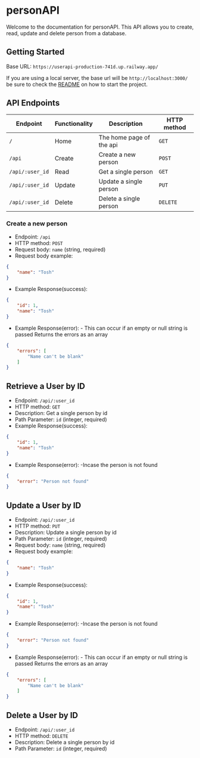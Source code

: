 # personAPI

Welcome to the documentation for personAPI. This API allows you to create, read, update and delete person from a database.

## Getting Started
Base URL: `https://userapi-production-741d.up.railway.app/`

If you are using a local server, the base url will be `http://localhost:3000/` be sure to check the [README](README.md) on how to start the project.

## API Endpoints
| Endpoint | Functionality | Description | HTTP method |
| --- | --- | --- | --- |
| `/` | Home | The home page of the api | `GET` |
| `/api` | Create | Create a new person | `POST` |
| `/api/:user_id` | Read | Get a single person | `GET` |
| `/api/:user_id` | Update | Update a single person | `PUT` |
| `/api/:user_id` | Delete | Delete a single person | `DELETE` |

### Create a new person
- Endpoint: `/api`
- HTTP method: `POST`
- Request body: `name` (string, required)
- Request body example:
```json
{
    "name": "Tosh"
}
```
- Example Response(success):
```json
{
    "id": 1,
    "name": "Tosh"
}
```
- Example Response(error): - This can occur if an empty or null string is passed 
Returns the errors as an array
```json
{
    "errors": [
        "Name can't be blank"
    ]
}
```


## Retrieve a User by ID
- Endpoint: `/api/:user_id`
- HTTP method: `GET`
- Description: Get a single person by id
- Path Parameter: `id` (integer, required)
- Example Response(success):
```json
{
    "id": 1,
    "name": "Tosh"
}
```
- Example Response(error): -Incase the person is not found
```json
{
    "error": "Person not found" 
}
```

## Update a User by ID
- Endpoint: `/api/:user_id`
- HTTP method: `PUT`
- Description: Update a single person by id
- Path Parameter: `id` (integer, required)
- Request body: `name` (string, required)
- Request body example:
```json
{
    "name": "Tosh"
}
```
- Example Response(success):
```json
{
    "id": 1,
    "name": "Tosh"
}
```
- Example Response(error): -Incase the person is not found
```json
{
    "error": "Person not found" 
}
```
- Example Response(error): - This can occur if an empty or null string is passed
Returns the errors as an array
```json
{
    "errors": [
        "Name can't be blank"
    ]
}
```
## Delete a User by ID
- Endpoint: `/api/:user_id`
- HTTP method: `DELETE`
- Description: Delete a single person by id
- Path Parameter: `id` (integer, required)






